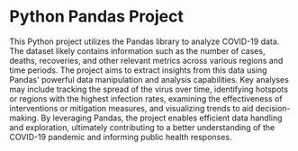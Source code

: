 # Python Pandas Project

This Python project utilizes the Pandas library to analyze COVID-19 data. The dataset likely contains information such as the number of cases, deaths, recoveries, and other relevant metrics across various regions and time periods. The project aims to extract insights from this data using Pandas' powerful data manipulation and analysis capabilities. Key analyses may include tracking the spread of the virus over time, identifying hotspots or regions with the highest infection rates, examining the effectiveness of interventions or mitigation measures, and visualizing trends to aid decision-making. By leveraging Pandas, the project enables efficient data handling and exploration, ultimately contributing to a better understanding of the COVID-19 pandemic and informing public health responses.
